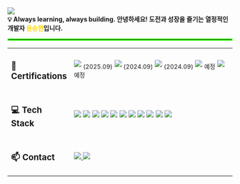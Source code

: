 <!-- 상단 헤더 -->
<img src="https://capsule-render.vercel.app/api?type=waving&color=auto&height=280&section=header&text=Hi!%20%F0%9F%91%8B%20I%20am%20Seunghyun!&fontSize=67" />

<!-- 소개 -->

<div align="left">
  <strong>💡 Always learning, always building.  </strong>
  <strong>안녕하세요! 도전과 성장을 즐기는 열정적인 개발자 <span style="color:#FFD700;">윤승현</span>입니다.</strong>
</div>

<hr style="border: 2px solid #39FF14;"/>


<!-- Certifications & Tech Stack & Contact -->
<table width="100%" style="table-layout: fixed;">
  <!-- Certifications -->
  <tr>
    <td width="20%" align="left"><h3>📜 Certifications</h3></td>
    <td width="80%" align="left">
      <img src="https://img.shields.io/badge/정보처리기사-0056D2?style=for-the-badge&logoColor=white" /> <sub>(2025.09)</sub>
      <img src="https://img.shields.io/badge/SQLD-336791?style=for-the-badge&logoColor=white" /> <sub>(2024.09)</sub>
      <img src="https://img.shields.io/badge/TOEIC%20Speaking-IH-1F8ACB?style=for-the-badge&logoColor=white" /> <sub>(2024.09)</sub>
      <img src="https://img.shields.io/badge/리눅스마스터1급-FF9900?style=for-the-badge&logoColor=white" /> <sub>예정</sub>
      <img src="https://img.shields.io/badge/AWS%20SAA-FF9900?style=for-the-badge&logo=amazonaws&logoColor=white" /> <sub>예정</sub>
    </td>
  </tr>

  <!-- Tech Stack -->
  <tr>
    <td width="20%" align="left"><h3>💻 Tech Stack</h3></td>
    <td width="80%" align="left">
      <img src="https://img.shields.io/badge/Java-007396?style=for-the-badge&logo=openjdk&logoColor=white" />
      <img src="https://img.shields.io/badge/Spring%20Boot-6DB33F?style=for-the-badge&logo=springboot&logoColor=white" />
      <img src="https://img.shields.io/badge/Spring%20Data%20JPA-59666C?style=for-the-badge&logo=hibernate&logoColor=white" />
      <img src="https://img.shields.io/badge/MySQL-4479A1?style=for-the-badge&logo=mysql&logoColor=white" />
      <img src="https://img.shields.io/badge/Elasticsearch-005571?style=for-the-badge&logo=elasticsearch&logoColor=white" />
      <img src="https://img.shields.io/badge/AWS%20-FF9900?style=for-the-badge&logo=icloud&logoColor=white" />
      <img src="https://img.shields.io/badge/Docker-2496ED?style=for-the-badge&logo=docker&logoColor=white" />
      <img src="https://img.shields.io/badge/Nginx-009639?style=for-the-badge&logo=nginx&logoColor=white" />
      <img src="https://img.shields.io/badge/Tomcat-F8DC75?style=for-the-badge&logo=apachetomcat&logoColor=black" />
      <img src="https://img.shields.io/badge/Linux-FCC624?style=for-the-badge&logo=linux&logoColor=black" />
      <img src="https://img.shields.io/badge/GitHub%20Actions-2088FF?style=for-the-badge&logo=githubactions&logoColor=white" />
    </td>
  </tr>

  <!-- Contact -->
  <tr>
    <td width="20%" align="left"><h3>📫 Contact</h3></td>
    <td width="80%" align="left">
      <a href="mailto:tkdenddl182@gmail.com">
        <img src="https://img.shields.io/badge/Email-tkdenddl182@gmail.com-1E90FF?style=for-the-badge&logo=gmail&logoColor=white" />
      </a>
      <a href="https://devlog-tmdgus99.tistory.com/">
        <img src="https://img.shields.io/badge/Blog-Tistory-FF6C37?style=for-the-badge&logo=tistory&logoColor=white" />
      </a>
    </td>
  </tr>
</table>
